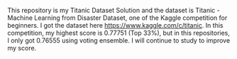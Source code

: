 This repository is my Titanic Dataset Solution and the dataset is Titanic -Machine Learning from Disaster Dataset, one of the Kaggle competition for beginners. I got the dataset here https://www.kaggle.com/c/titanic. In this competition, my highest score is 0.77751 (Top 33%), but in this repositories, I only got 0.76555 using voting ensemble. I will continue to study to improve my score. 
